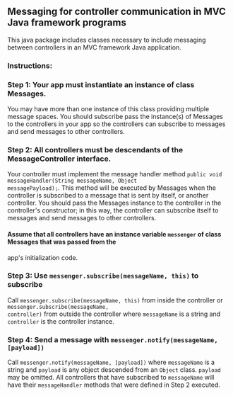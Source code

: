 ## Messaging for controller communication in MVC Java framework programs

This java package includes classes necessary to include messaging between controllers in an MVC framework
Java application.

### Instructions:

### Step 1: Your app must instantiate an instance of class Messages.  

You may have more than one instance of
this class providing multiple message spaces.  You should subscribe pass the instance(s) of Messages to the 
controllers in your app so the controllers can subscribe to messages and send messages to other controllers.

### Step 2: All controllers must be descendants of the MessageController interface.  

Your controller must implement 
the message handler method <code>public void messageHandler(String messageName, Object messagePayload);</code>.  This method will be executed
by Messages when the controller is subscribed to a message that is sent by itself, or another controller.  You
should pass the Messages instance to the controller in the controller's constructor; in this way, the controller
can subscribe itself to messages and send messages to other controllers.

#### Assume that all controllers have an instance variable <code>messenger</code> of class Messages that was passed from the
app's initialization code.

### Step 3: Use <code>messenger.subscribe(messageName, this)</code> to subscribe

Call <code>messenger.subscribe(messageName, this)</code> from inside the controller or <code>messenger.subscribe(messageName, controller)</code> 
from outside the controller where <code>messageName</code> is a string and <code>controller</code> is the controller instance.

### Step 4: Send a message with <code>messenger.notify(messageName, [payload])</code>

Call <code>messenger.notify(messageName, [payload])</code> where 
<code>messageName</code> is a string and <code>payload</code> is any object descended from an <code>Object</code> class.
<code>payload</code> may be omitted.  All controllers that have subscribed to <code>messageName</code> will have their <code>messageHandler</code> methods 
that were defined in Step 2 executed.  